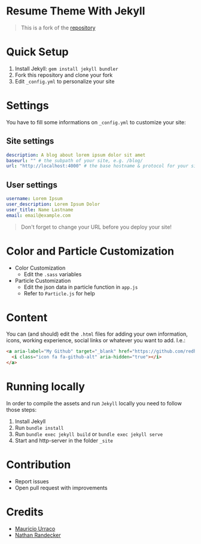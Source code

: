 # Resume Theme With Jekyll

> This is a fork of the [repository](https://github.com/murraco/jekyll-theme-minimal-resume)

# Quick Setup

1. Install Jekyll: `gem install jekyll bundler`
2. Fork this repository and clone your fork
3. Edit `_config.yml` to personalize your site

# Settings

You have to fill some informations on `_config.yml` to customize your site:

## Site settings

```yml
description: A blog about lorem ipsum dolor sit amet
baseurl: "" # the subpath of your site, e.g. /blog/
url: "http://localhost:4000" # the base hostname & protocol for your site
```

## User settings

```yml
username: Lorem Ipsum
user_description: Lorem Ipsum Dolor
user_title: Name Lastname
email: email@example.com
```

> Don't forget to change your URL before you deploy your site!

# Color and Particle Customization

- Color Customization
  - Edit the `.sass` variables
- Particle Customization
  - Edit the json data in particle function in `app.js`
  - Refer to `Particle.js` for help

# Content

You can (and should) edit the `.html` files for adding your own information, icons, working experience, social links or whatever you want to add. I.e.:

```html
<a aria-label="My Github" target="_blank" href="https://github.com/redhcp">
  <i class="icon fa fa-github-alt" aria-hidden="true"></i>
</a>
```

# Running locally

In order to compile the assets and run `Jekyll` locally you need to follow those steps:

1. Install Jekyll
2. Run `bundle install`
3. Run `bundle exec jekyll build` or `bundle exec jekyll serve`
4. Start and http-server in the folder `_site`

# Contribution

- Report issues
- Open pull request with improvements

# Credits

- [Mauricio Urraco](https://github.com/mmurraco)
- [Nathan Randecker](https://github.com/nrandecker)

